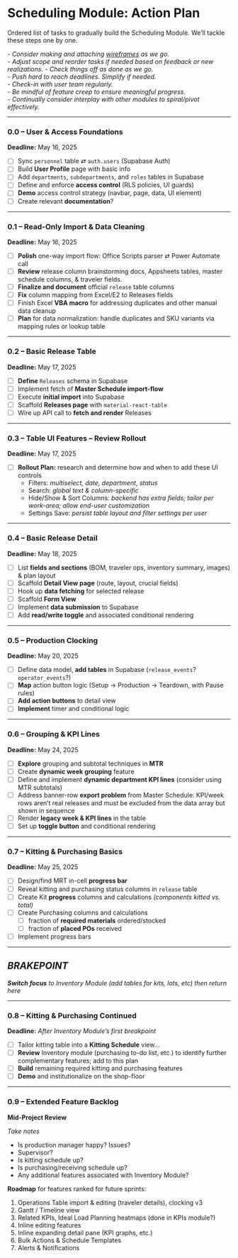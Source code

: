 # Scheduling Module: Action Plan

Ordered list of tasks to gradually build the Scheduling Module. We’ll tackle these steps one by one.

*- Consider making and attaching [wireframes](#) as we go.*  
*- Adjust scope and reorder tasks if needed based on feedback or new realizations.*
*- Check things off as done as we go.*  
*- Push hard to reach deadlines. Simplify if needed.*  
*- Check-in with user team regularly.*  
*- Be mindful of feature creep to ensure meaningful progress.*  
*- Continually consider interplay with other modules to spiral/pivot effectively.*

---

### 0.0 – User & Access Foundations  
**Deadline:** May 16, 2025  
- [ ] Sync `personnel` table ⇄ `auth.users` (Supabase Auth)  
- [ ] Build **User Profile** page with basic info  
- [ ] Add `departments`, `subdepartments`, and `roles` tables in Supabase  
- [ ] Define and enforce **access control** (RLS policies, UI guards)  
- [ ] **Demo** access control strategy (navbar, page, data, UI element)  
- [ ] Create relevant **documentation**?

---

### 0.1 – Read-Only Import & Data Cleaning  
**Deadline:** May 16, 2025  
- [ ] **Polish** one-way import flow: Office Scripts parser ⇄ Power Automate call  
- [ ] **Review** release column brainstorming docs, Appsheets tables, master schedule columns, & traveler fields.  
- [ ] **Finalize and document** official `release` table columns
- [ ] **Fix** column mapping from Excel/E2 to Releases fields  
- [ ] Finish Excel **VBA macro** for addressing duplicates and other manual data cleanup  
- [ ] **Plan** for data normalization: handle duplicates and SKU variants via mapping rules or lookup table  

---

### 0.2 – Basic Release Table  
**Deadline:** May 17, 2025  
- [ ] **Define** `Releases` schema in Supabase  
- [ ] Implement fetch of **Master Schedule import-flow**
- [ ] Execute **initial import** into Supabase  
- [ ] Scaffold **Releases page** with `material-react-table`
- [ ] Wire up API call to **fetch and render** Releases  

---

### 0.3 – Table UI Features – Review Rollout  
**Deadline:** May 17, 2025  
- [ ] **Rollout Plan:** research and determine how and when to add these UI controls  
    - Filters: *multiselect, date, department, status*
    - Search: *global text & column-specific*  
    - Hide/Show & Sort Columns: *backend has extra fields; tailor per work-area; allow end-user customization*
    - Settings Save: *persist table layout and filter settings per user*

---

### 0.4 – Basic Release Detail  
**Deadline:** May 18, 2025  
- [ ] List **fields and sections** (BOM, traveler ops, inventory summary, images) & plan layout  
- [ ] Scaffold **Detail View page** (route, layout, crucial fields)  
- [ ] Hook up **data fetching** for selected release  
- [ ] Scaffold **Form View**  
- [ ] Implement **data submission** to Supabase
- [ ] Add **read/write toggle** and associated conditional rendering  

---

### 0.5 – Production Clocking  
**Deadline:** May 20, 2025  
- [ ] Define data model, **add tables** in Supabase (`release_events`?`operator_events`?)
- [ ] **Map** action button logic (Setup → Production → Teardown, with Pause rules)  
- [ ] **Add action buttons** to detail view  
- [ ] **Implement** timer and conditional logic  

---

### 0.6 – Grouping & KPI Lines  
**Deadline:** May 24, 2025  
- [ ] **Explore** grouping and subtotal techniques in **MTR**  
- [ ] Create **dynamic week grouping** feature  
- [ ] Define and implement **dynamic department KPI lines** (consider using MTR subtotals)  
- [ ] Address banner-row **export problem** from Master Schedule: KPI/week rows aren’t real releases and must be excluded from the data array but shown in sequence  
- [ ] Render **legacy week & KPI lines** in the table  
- [ ] Set up **toggle button** and conditional rendering  

---

### 0.7 – Kitting & Purchasing Basics  
**Deadline:** May 25, 2025  
- [ ] Design/find MRT in-cell **progress bar**
- [ ] Reveal kitting and purchasing status columns in `release` table
- [ ] Create Kit **progress** columns and calculations *(components kitted vs. total)*
- [ ] Create Purchasing columns and calculations
  - [ ] fraction of **required materials** ordered/stocked
  - [ ] fraction of **placed POs** received
- [ ] Implement progress bars
  
---
## *BRAKEPOINT*
***Switch focus** to Inventory Module (add tables for kits, lots, etc) then return here*

---
### 0.8 – Kitting & Purchasing Continued


  **Deadline:** *After Inventory Module’s first breakpoint*

 
- [ ] Tailor kitting table into a **Kitting Schedule** view…  
- [ ] **Review** Inventory module (purchasing to-do list, etc.) to identify further complementary features; add to this plan  
- [ ] **Build** remaining required kitting and purchasing features
- [ ] **Demo** and institutionalize on the shop-floor

---

### 0.9 – Extended Feature Backlog  
**Mid-Project Review**

*Take notes*
- Is production manager happy? Issues?
- Supervisor?
- Is kitting schedule up?
- Is purchasing/receiving schedule up?  
- Any additional features associated with Inventory Module?  

**Roadmap** for features ranked for future sprints:  
1. Operations Table import & editing (traveler details), clocking v3  
2. Gantt / Timeline view  
3. Related KPIs, Ideal Load Planning heatmaps (done in KPIs module?)  
4. Inline editing features  
5. Inline expanding detail pane (KPI graphs, etc.)  
6. Bulk Actions & Schedule Templates  
7. Alerts & Notifications  
